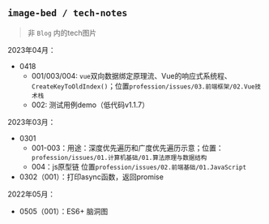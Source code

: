 ##  `image-bed / tech-notes`

> 非 `Blog` 内的tech图片

2023年04月：

* 0418
  * 001/003/004: `vue`双向数据绑定原理流、Vue的响应式系统程、`CreateKeyToOldIndex()`；位置`profession/issues/03.前端框架/02.Vue技术栈`
  * 002: 测试用例demo（低代码v1.1.7）

2023年03月：

* 0301
  * 001-003：用途：深度优先遍历和广度优先遍历示意；位置：`profession/issues/01.计算机基础/01.算法原理与数据结构`
  * 004：js原型链  位置`profession/issues/02.前端基础/01.JavaScript`
* 0302（001）：打印async函数，返回promise

2022年05月：

* 0505（001）：ES6+ 脑洞图

